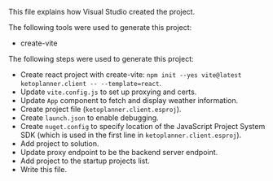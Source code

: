 This file explains how Visual Studio created the project.

The following tools were used to generate this project:
- create-vite

The following steps were used to generate this project:
- Create react project with create-vite: `npm init --yes vite@latest ketoplanner.client -- --template=react`.
- Update `vite.config.js` to set up proxying and certs.
- Update `App` component to fetch and display weather information.
- Create project file (`ketoplanner.client.esproj`).
- Create `launch.json` to enable debugging.
- Create `nuget.config` to specify location of the JavaScript Project System SDK (which is used in the first line in `ketoplanner.client.esproj`).
- Add project to solution.
- Update proxy endpoint to be the backend server endpoint.
- Add project to the startup projects list.
- Write this file.
